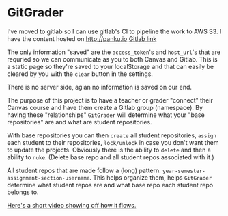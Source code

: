 # GitGrader

I've moved to gitlab so I can use gitlab's CI to pipeline the work to AWS S3. I have the content hosted on http://panku.io
[Gitlab link](https://gitlab.com/Panku/GitGrader)

The only information "saved" are the `access_token`'s and `host_url`'s that are requried so we can communicate as you to both Canvas and Gitlab. This is a static page so they're saved to your localStorage and that can easily be cleared by you with the `clear` button in the settings.

There is no server side, agian no information is saved on our end.

The purpose of this project is to have a teacher or grader "connect" their Canvas course and have them create a Gitlab group (namespace).
By having these "relationships" `GitGrader` will determine what your "base repositories" are and what are student repositories.

With base repositories you can then `create` all student repositories, `assign` each student to their repositories, `lock/unlock` in case you don't want them to update the projects. Obviously there is the ability to `delete` and then a ability to `nuke`. (Delete base repo and all student repos associated with it.)

All student repos that are made follow a (long) pattern. `year-semester-assignment-section-username`. This helps organize them, helps `GitGrader` determine what student repos are and what base repo each student repo belongs to.

[Here's a short video showing off how it flows.](https://s3.us-east-2.amazonaws.com/gitgrader.panku.io/2020-05-12+12-33-13.mp4)
